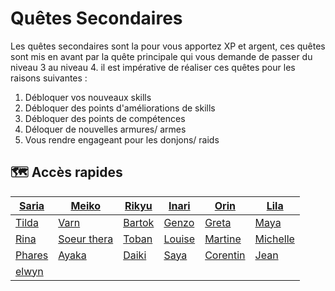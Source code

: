 # Quêtes Secondaires

Les quêtes secondaires sont la pour vous apportez XP et argent, ces quêtes sont mis en avant par la quête principale qui vous demande de passer du niveau 3 au niveau 4. il est impérative de réaliser ces quêtes pour les raisons suivantes :

1. Débloquer vos nouveaux skills
2. Débloquer des points d'améliorations de skills
3. Débloquer des points de compétences
4. Déloquer de nouvelles armures/ armes
5. Vous rendre engageant pour les donjons/ raids

## 🗺️ Accès rapides

| [Saria](quetes-secondaires/saria.md)   | [Meiko](quetes-secondaires/meiko.md)             | [Rikyu](quetes-secondaires/rikyu.md)   | [Inari](quetes-secondaires/inari.md)   | [Orin](quetes-secondaires/orin.md)       | [Lila](quetes-secondaires/lila.md)         |
| -------------------------------------- | ------------------------------------------------ | -------------------------------------- | -------------------------------------- | ---------------------------------------- | ------------------------------------------ |
| [Tilda](quetes-secondaires/tilda.md)   | [Varn](quetes-secondaires/varn.md)               | [Bartok](quetes-secondaires/bartok.md) | [Genzo](quetes-secondaires/genzo.md)   | [Greta](quetes-secondaires/greta.md)     | [Maya](quetes-secondaires/maya.md)         |
| [Rina](quetes-secondaires/rina.md)     | [Soeur thera](quetes-secondaires/soeur-thera.md) | [Toban](quetes-secondaires/toban.md)   | [Louise](quetes-secondaires/louise.md) | [Martine](quetes-secondaires/martine.md) | [Michelle](quetes-secondaires/michelle.md) |
| [Phares](quetes-secondaires/phares.md) | [Ayaka](ayaka.md)                                | [Daiki](daiki.md)                      | [Saya](saya.md)                        | [Corentin](corentin.md)                  | [Jean](jean.md)                            |
| [elwyn](./elwyb.md) | | | | | |
